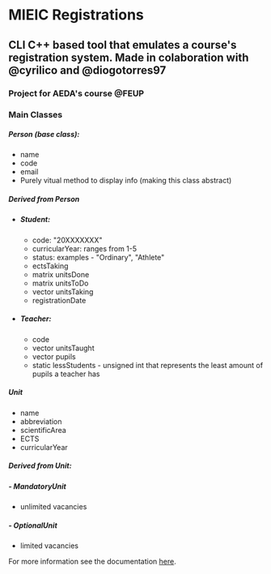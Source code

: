 # MIEIC Registrations 
## CLI C++ based tool that emulates a course's registration system. Made in colaboration with @cyrilico and @diogotorres97
### Project for AEDA's course @FEUP

### Main Classes
##### Person (base class):
- name
- code
- email 
- Purely vitual method to display info (making this class abstract)

##### Derived from Person
- ##### Student:
    - code: "20XXXXXXX"
    - curricularYear: ranges from 1-5
    - status: examples - "Ordinary", "Athlete"
    - ectsTaking
    - matrix unitsDone
    - matrix unitsToDo
    - vector unitsTaking
    - registrationDate
    
- ##### Teacher:
    - code
    - vector unitsTaught
    - vector pupils
    - static lessStudents - unsigned int that represents the least amount of pupils a teacher has


##### Unit
- name 
- abbreviation
- scientificArea
- ECTS
- curricularYear

##### Derived from Unit:
##### - MandatoryUnit
   - unlimited vacancies
   
##### - OptionalUnit
   - limited vacancies

For more information see the documentation <a href="antonioalmeida.github.io/aedamieic">here</a>.
